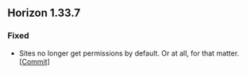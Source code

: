 ## Horizon 1.33.7

### Fixed

- Sites no longer get permissions by default. Or at all, for that matter. [[Commit]](https://github.com/Fchat-Horizon/Horizon/commit/1fa0662f062d5507d9eb608f81f3eed02ed314ff)
